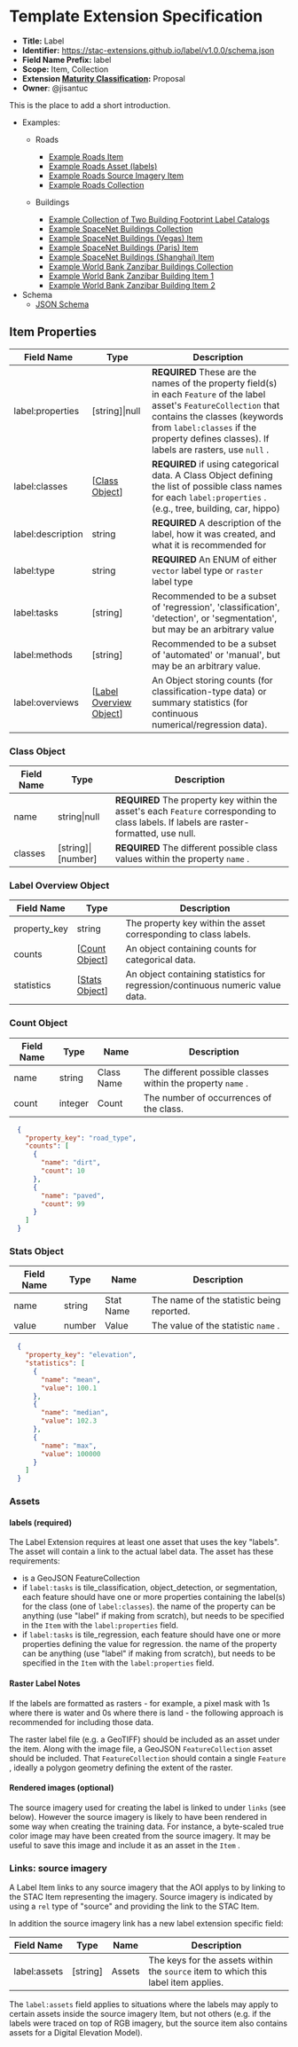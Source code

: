 # Template Extension Specification

- **Title:** Label
- **Identifier:** <https://stac-extensions.github.io/label/v1.0.0/schema.json>
- **Field Name Prefix:** label
- **Scope:** Item, Collection
- **Extension [Maturity Classification](https://github.com/radiantearth/stac-spec/tree/master/extensions/README.md#extension-maturity):** Proposal
- **Owner**: @jisantuc

This is the place to add a short introduction.

- Examples:
  - Roads
    - [Example Roads Item](examples/spacenet-roads/roads_item.json)
    - [Example Roads Asset (labels)](examples/spacenet-roads/spacenetroads_AOI_3_Paris_img101.geojson)
    - [Example Roads Source Imagery Item](examples/spacenet-roads/roads_source.json)
    - [Example Roads Collection](examples/spacenet-roads/roads_collection.json)

  - Buildings
    - [Example Collection of Two Building Footprint Label Catalogs](examples/multidataset/catalog.json)
    - [Example SpaceNet Buildings Collection](examples/multidataset/spacenet-buildings/collection.json)
    - [Example SpaceNet Buildings (Vegas) Item](examples/multidataset/spacenet-buildings/AOI_2_Vegas_img2636.json)
    - [Example SpaceNet Buildings (Paris) Item](examples/multidataset/spacenet-buildings/AOI_3_Paris_img1648.json)
    - [Example SpaceNet Buildings (Shanghai) Item](examples/multidataset/spacenet-buildings/AOI_4_Shanghai_img3344.json)
    - [Example World Bank Zanzibar Buildings Collection](examples/multidataset/zanzibar/collection.json)
    - [Example World Bank Zanzibar Building Item 1](examples/multidataset/zanzibar/znz001.json)
    - [Example World Bank Zanzibar Building Item 2](examples/multidataset/zanzibar/znz029.json)
- Schema
  - [JSON Schema](json-schema/schema.json)

## Item Properties

| Field Name        | Type                             | Description |
| ----------------- | -------------------------------- | ----------- |
| label:properties  | \[string]\|null                  | **REQUIRED** These are the names of the property field(s) in each `Feature` of the label asset's `FeatureCollection` that contains the  classes (keywords from `label:classes` if the property defines classes). If labels are rasters, use `null` . |
| label:classes     | \[[Class Object](#class-object)] | **REQUIRED** if using categorical data. A Class Object defining the list of possible class names for each `label:properties` . (e.g., tree, building, car, hippo) |
| label:description | string                           | **REQUIRED** A description of the label, how it was created, and what it is recommended for |
| label:type        | string                           | **REQUIRED** An ENUM of either `vector` label type or `raster` label type |
| label:tasks       | \[string]                        | Recommended to be a subset of 'regression', 'classification', 'detection', or 'segmentation', but may be an arbitrary value |
| label:methods     | \[string]                        | Recommended to be a subset of 'automated' or 'manual', but may be an arbitrary value. |
| label:overviews   | \[[Label Overview Object](#label-overview-object)] | An Object storing counts (for classification-type data) or summary statistics (for continuous numerical/regression data). |

### Class Object

| Field Name | Type                 | Description |
| ---------- | -------------------- |----------- |
| name       | string\|null         | **REQUIRED** The property key within the asset's each `Feature` corresponding to class labels. If labels are raster-formatted, use null. |
| classes    | \[string]\|\[number] | **REQUIRED** The different possible class values within the property `name` . |

### Label Overview Object

| Field Name   | Type                             | Description |
| ------------ | -------------------------------- | ----------- |
| property_key | string                           | The property key within the asset corresponding to class labels. |
| counts       | \[[Count Object](#count-object)] | An object containing counts for categorical data. |
| statistics   | \[[Stats Object](#stats-object)] | An object containing statistics for regression/continuous numeric value data. |

### Count Object

| Field Name | Type    | Name       | Description |
| ---------- | ------- | ---------- | ----------- |
| name       | string  | Class Name | The different possible classes within the property `name` . |
| count      | integer | Count      | The number of occurrences of the class. |

``` json
  {
    "property_key": "road_type",
    "counts": [
      {
        "name": "dirt",
        "count": 10
      },
      {
        "name": "paved",
        "count": 99
      }
    ]
  }
```

### Stats Object

| Field Name | Type   | Name      | Description |
| ---------- | ------ | --------- | ----------- |
| name       | string | Stat Name | The name of the statistic being reported. |
| value      | number | Value     | The value of the statistic `name` . |

``` json
  {
    "property_key": "elevation",
    "statistics": [
      {
        "name": "mean",
        "value": 100.1
      },
      {
        "name": "median",
        "value": 102.3
      },
      {
        "name": "max",
        "value": 100000
      }
    ]
  }
```

### Assets

#### labels (required)

The Label Extension requires at least one asset that uses the key "labels".
The asset will contain a link to the actual label data. The asset has these requirements:

- is a GeoJSON FeatureCollection
- if `label:tasks` is tile_classification, object_detection, or segmentation,
  each feature should have one or more properties containing the label(s) for the
  class (one of `label:classes`). the name of the property can be anything
  (use "label" if making from scratch), but needs to be specified in the `Item` with the `label:properties` field.
- if `label:tasks` is tile_regression, each feature should have one or more properties
  defining the value for regression. the name of the property can be anything
  (use "label" if making from scratch), but needs to be specified in the `Item` with the `label:properties` field.

#### Raster Label Notes

If the labels are formatted as rasters - for example, a pixel mask with 1s
where there is water and 0s where there is land - the following approach is recommended for including those data.

The raster label file (e.g. a GeoTIFF) should be included as an asset under the item.
Along with the image file, a GeoJSON `FeatureCollection` asset should be included.
That `FeatureCollection` should contain a single `Feature` , ideally a polygon geometry defining the extent of the raster.

#### Rendered images (optional)

The source imagery used for creating the label is linked to under `links` (see below).
However the source imagery is likely to have been rendered in some way when creating
the training data. For instance, a byte-scaled true color image may have been created
from the source imagery. It may be useful to save this image and include it as an asset in the `Item` .

### Links: source imagery

A Label Item links to any source imagery that the AOI applys to by
linking to the STAC Item representing the imagery. Source imagery is indicated
by using a `rel` type of "source" and providing the link to the STAC Item.

In addition the source imagery link has a new label extension specific field:

| Field Name   | Type      | Name   | Description |
| ------------ | --------- | ------ | ----------- |
| label:assets | \[string] | Assets | The keys for the assets within the `source` item to which this label item applies. |

The `label:assets` field applies to situations where the labels may apply to certain
assets inside the source imagery Item, but not others (e.g. if the labels
were traced on top of RGB imagery, but the source item also contains assets for
a Digital Elevation Model).
